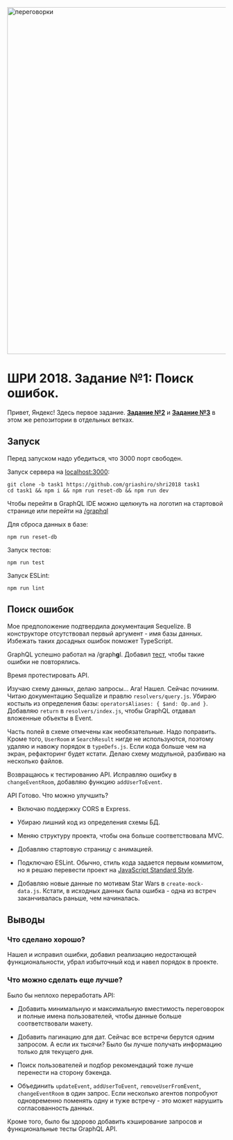 <img width="800" alt="переговорки" src="https://user-images.githubusercontent.com/30614068/35501411-de6818cc-04ea-11e8-8a1e-5a594e4be443.png">

# ШРИ 2018. Задание №1: Поиск ошибок.

Привет, Яндекс! Здесь первое задание. **[Задание №2](https://github.com/griashiro/shri2018/tree/task2)** и **[Задание №3](https://github.com/griashiro/shri2018/tree/task3)** в этом же репозитории в отдельных ветках.

## Запуск

Перед запуском надо убедиться, что 3000 порт свободен. 

Запуск сервера на [localhost:3000](http://localhost:3000): 
	
	git clone -b task1 https://github.com/griashiro/shri2018 task1
    cd task1 && npm i && npm run reset-db && npm run dev

Чтобы перейти в GraphQL IDE можно щелкнуть на логотип на стартовой странице или перейти на [/graphql](http://localhost:3000/graphql/)

Для сброса данных в базе:

	npm run reset-db

Запуск тестов: 
	
	npm run test

Запуск ESLint:

	npm run lint

## Поиск ошибок

Мое предположение подтвердила документация Sequelize. В конструкторе отсутствовал первый аргумент - имя базы данных. Избежать таких досадных ошибок поможет TypeScript.

GraphQL успешно работал на /graph**g**l. Добавил [тест](https://github.com/griashiro/shri2018/blob/task1/tests/index.spec.js), чтобы такие ошибки не повторялись.

Время протестировать API.

Изучаю схему данных, делаю запросы... Ага! Нашел. Сейчас починим. Читаю документацию Sequalize и правлю `resolvers/query.js`. Убираю костыль из определения базы: `operatorsAliases: { $and: Op.and }`. Добавляю `return` в `resolvers/index.js`, чтобы GraphQL отдавал вложенные объекты в Event.

Часть полей в схеме отмечены как необязательные. Надо поправить. Кроме того, `UserRoom` и `SearchResult` нигде не используются, поэтому удаляю и навожу порядок в `typeDefs.js`. Если кода больше чем на экран, рефакторинг будет кстати. Делаю схему модульной, разбиваю на несколько файлов.

Возвращаюсь к тестированию API. Исправляю ошибку в `changeEventRoom`, добавляю функцию `addUserToEvent`.

API Готово. Что можно улучшить?

- Включаю поддержку CORS в Express. 

- Убираю лишний код из определения схемы БД.

- Меняю структуру проекта, чтобы она больше соответствовала MVC.

- Добавляю стартовую страницу с анимацией.

- Подключаю ESLint. Обычно, стиль кода задается первым коммитом, но я решаю перевести проект на [JavaScript Standard Style](https://standardjs.com/).

- Добавляю новые данные по мотивам Star Wars в `create-mock-data.js`. Кстати, в исходных данных была ошибка - одна из встреч заканчивалась раньше, чем начиналась.

## Выводы

### Что сделано хорошо?
Нашел и исправил ошибки, добавил реализацию недостающей функциональности, убрал избыточный код и навел порядок в проекте.

### Что можно сделать еще лучше?
Было бы неплохо переработать API:

- Добавить минимальную и максимальную вместимость переговорок и полные имена пользователей, чтобы данные больше соответствовали макету.

- Добавить пагинацию для дат. Сейчас все встречи берутся одним запросом. А если их тысячи? Было бы лучше получать информацию только для текущего дня.

- Поиск пользователей и подбор рекомендаций тоже лучше перенести на сторону бэкенда.

- Объединить `updateEvent`, `addUserToEvent`, `removeUserFromEvent`, `changeEventRoom` в один запрос. Если несколько агентов попробуют одновременно поменять одну и туже встречу - это может нарушить согласованность данных.

Кроме того, было бы здорово добавить кэширование запросов и функциональные тесты GraphQL API.

